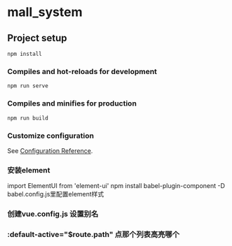 # mall_system

## Project setup
```
npm install
```

### Compiles and hot-reloads for development
```
npm run serve
```

### Compiles and minifies for production
```
npm run build
```

### Customize configuration
See [Configuration Reference](https://cli.vuejs.org/config/).

### 安装element
import ElementUI from 'element-ui'
npm install babel-plugin-component -D
babel.config.js里配置element样式
### 创建vue.config.js 设置别名

### :default-active="$route.path" 点那个列表高亮哪个
